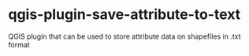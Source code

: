 # qgis-plugin-save-attribute-to-text
QGIS plugin that can be used to store attribute data on shapefiles in .txt format
